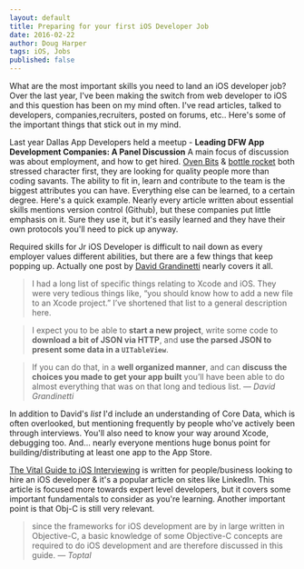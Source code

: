 ```yaml
---
layout: default
title: Preparing for your first iOS Developer Job
date: 2016-02-22
author: Doug Harper
tags: iOS, Jobs
published: false
---
```


What are the most important skills you need to land an iOS developer job?  Over the last year, I've been making the switch from web developer to iOS and this question has been on my mind often.   I've read articles, talked to developers, companies,recruiters, posted on forums, etc.. Here's some of the important things that stick out in my mind.  

Last year Dallas App Developers held a meetup - **Leading DFW App Development Companies: A Panel Discussion** A main focus of discussion was about employment, and how to get hired.  [Oven Bits](http://ovenbits.com "Oven Bits") & [bottle rocket](http://www.bottlerocketstudios.com "bottle rocket studios") both stressed character first, they are looking for quality people more than coding savants.  The ability to fit in, learn and contribute to the team is the biggest attributes you can have.  Everything else can be learned, to a certain degree.  Here's a quick example.  Nearly every article written about essential skills mentions version control (Github), but these companies put little emphasis on it.  Sure they use it, but it's easily learned and they have their own protocols you'll need to pick up anyway.

Required skills for Jr iOS Developer is difficult to nail down as every employer values different abilities, but there are a few things that keep popping up.  Actually one post by [David Grandinetti](http://dbgrandi.github.io/minimum_viable_programmer/ "David Grandinetti") nearly covers it all. 

>I had a long list of specific things relating to Xcode and iOS. They were very tedious things like, “you should know how to add a new file to an Xcode project.” I’ve shortened that list to a general description here.

>I expect you to be able to **start a new project**, write some code to **download a bit of JSON via HTTP**, and **use the parsed JSON to present some data in a `UITableView`**.

>If you can do that, in a **well organized manner**, and can **discuss the choices you made to get your app built** you’ll have been able to do almost everything that was on that long and tedious list.
<cite>&mdash; David Grandinetti</cite>

In addition to David's *list* I'd include an understanding of Core Data, which is often overlooked, but mentioning frequently by people who've actively been through interviews. You'll also need to know your way around Xcode, debugging too.  And... nearly everyone mentions huge bonus point for building/distributing at least one app to the App Store. 

[The Vital Guide to iOS Interviewing](http://www.toptal.com/ios "Guide to iOS Interviewing") is written for people/business looking to hire an iOS developer & it's a popular article on sites like LinkedIn.  This article is focused more towards expert level developers, but it covers some important fundamentals to consider as you're learning.  Another important point is that Obj-C is still very relevant.

>since the frameworks for iOS development are by in large written in Objective-C, a basic knowledge of some Objective-C concepts are required to do iOS development and are therefore discussed in this guide.
<cite>&mdash; Toptal</cite>
